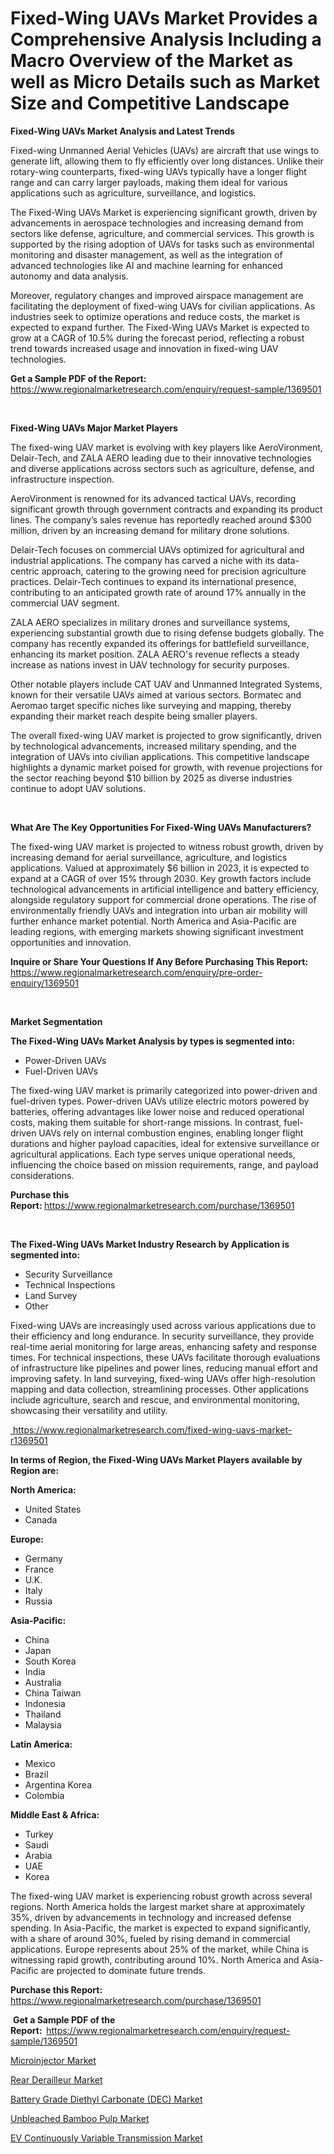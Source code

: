 <p><h1>Fixed-Wing UAVs Market Provides a Comprehensive Analysis Including a Macro Overview of the Market as well as Micro Details such as Market Size and Competitive Landscape</h1></p><p><strong>Fixed-Wing UAVs Market Analysis and Latest Trends</strong></p>
<p><p>Fixed-wing Unmanned Aerial Vehicles (UAVs) are aircraft that use wings to generate lift, allowing them to fly efficiently over long distances. Unlike their rotary-wing counterparts, fixed-wing UAVs typically have a longer flight range and can carry larger payloads, making them ideal for various applications such as agriculture, surveillance, and logistics.</p><p>The Fixed-Wing UAVs Market is experiencing significant growth, driven by advancements in aerospace technologies and increasing demand from sectors like defense, agriculture, and commercial services. This growth is supported by the rising adoption of UAVs for tasks such as environmental monitoring and disaster management, as well as the integration of advanced technologies like AI and machine learning for enhanced autonomy and data analysis.</p><p>Moreover, regulatory changes and improved airspace management are facilitating the deployment of fixed-wing UAVs for civilian applications. As industries seek to optimize operations and reduce costs, the market is expected to expand further. The Fixed-Wing UAVs Market is expected to grow at a CAGR of 10.5% during the forecast period, reflecting a robust trend towards increased usage and innovation in fixed-wing UAV technologies.</p></p>
<p><strong>Get a Sample PDF of the Report:&nbsp;</strong> <a href="https://www.regionalmarketresearch.com/enquiry/request-sample/1369501">https://www.regionalmarketresearch.com/enquiry/request-sample/1369501</a></p>
<p>&nbsp;</p>
<p><strong>Fixed-Wing UAVs Major Market Players</strong></p>
<p><p>The fixed-wing UAV market is evolving with key players like AeroVironment, Delair-Tech, and ZALA AERO leading due to their innovative technologies and diverse applications across sectors such as agriculture, defense, and infrastructure inspection.</p><p>AeroVironment is renowned for its advanced tactical UAVs, recording significant growth through government contracts and expanding its product lines. The company’s sales revenue has reportedly reached around $300 million, driven by an increasing demand for military drone solutions.</p><p>Delair-Tech focuses on commercial UAVs optimized for agricultural and industrial applications. The company has carved a niche with its data-centric approach, catering to the growing need for precision agriculture practices. Delair-Tech continues to expand its international presence, contributing to an anticipated growth rate of around 17% annually in the commercial UAV segment.</p><p>ZALA AERO specializes in military drones and surveillance systems, experiencing substantial growth due to rising defense budgets globally. The company has recently expanded its offerings for battlefield surveillance, enhancing its market position. ZALA AERO's revenue reflects a steady increase as nations invest in UAV technology for security purposes.</p><p>Other notable players include CAT UAV and Unmanned Integrated Systems, known for their versatile UAVs aimed at various sectors. Bormatec and Aeromao target specific niches like surveying and mapping, thereby expanding their market reach despite being smaller players.</p><p>The overall fixed-wing UAV market is projected to grow significantly, driven by technological advancements, increased military spending, and the integration of UAVs into civilian applications. This competitive landscape highlights a dynamic market poised for growth, with revenue projections for the sector reaching beyond $10 billion by 2025 as diverse industries continue to adopt UAV solutions.</p></p>
<p>&nbsp;</p>
<p><strong>What Are The Key Opportunities For Fixed-Wing UAVs Manufacturers?</strong></p>
<p><p>The fixed-wing UAV market is projected to witness robust growth, driven by increasing demand for aerial surveillance, agriculture, and logistics applications. Valued at approximately $6 billion in 2023, it is expected to expand at a CAGR of over 15% through 2030. Key growth factors include technological advancements in artificial intelligence and battery efficiency, alongside regulatory support for commercial drone operations. The rise of environmentally friendly UAVs and integration into urban air mobility will further enhance market potential. North America and Asia-Pacific are leading regions, with emerging markets showing significant investment opportunities and innovation.</p></p>
<p><strong>Inquire or Share Your Questions If Any Before Purchasing This Report:</strong> <a href="https://www.regionalmarketresearch.com/enquiry/pre-order-enquiry/1369501">https://www.regionalmarketresearch.com/enquiry/pre-order-enquiry/1369501</a></p>
<p>&nbsp;</p>
<p><strong>Market Segmentation</strong></p>
<p><strong>The Fixed-Wing UAVs Market Analysis by types is segmented into:</strong></p>
<p><ul><li>Power-Driven UAVs</li><li>Fuel-Driven UAVs</li></ul></p>
<p><p>The fixed-wing UAV market is primarily categorized into power-driven and fuel-driven types. Power-driven UAVs utilize electric motors powered by batteries, offering advantages like lower noise and reduced operational costs, making them suitable for short-range missions. In contrast, fuel-driven UAVs rely on internal combustion engines, enabling longer flight durations and higher payload capacities, ideal for extensive surveillance or agricultural applications. Each type serves unique operational needs, influencing the choice based on mission requirements, range, and payload considerations.</p></p>
<p><strong>Purchase this Report:&nbsp;</strong><a href="https://www.regionalmarketresearch.com/purchase/1369501">https://www.regionalmarketresearch.com/purchase/1369501</a></p>
<p>&nbsp;</p>
<p><strong>The Fixed-Wing UAVs Market Industry Research by Application is segmented into:</strong></p>
<p><ul><li>Security Surveillance</li><li>Technical Inspections</li><li>Land Survey</li><li>Other</li></ul></p>
<p><p>Fixed-wing UAVs are increasingly used across various applications due to their efficiency and long endurance. In security surveillance, they provide real-time aerial monitoring for large areas, enhancing safety and response times. For technical inspections, these UAVs facilitate thorough evaluations of infrastructure like pipelines and power lines, reducing manual effort and improving safety. In land surveying, fixed-wing UAVs offer high-resolution mapping and data collection, streamlining processes. Other applications include agriculture, search and rescue, and environmental monitoring, showcasing their versatility and utility.</p></p>
<p><a href="https://www.regionalmarketresearch.com/fixed-wing-uavs-market-r1369501">&nbsp;https://www.regionalmarketresearch.com/fixed-wing-uavs-market-r1369501</a></p>
<p><strong>In terms of Region, the Fixed-Wing UAVs Market Players available by Region are:</strong></p>
<p>
    <p> <strong> North America: </strong>
        <ul>
            <li>United States</li>
            <li>Canada</li>
        </ul>
        </p> 
    <p> <strong> Europe: </strong>
        <ul>
            <li>Germany</li>
            <li>France</li>
            <li>U.K.</li>
            <li>Italy</li>
            <li>Russia</li>
        </ul>
        </p> 
    <p> <strong> Asia-Pacific: </strong>
        <ul>
            <li>China</li>
            <li>Japan</li>
            <li>South Korea</li>
            <li>India</li>
            <li>Australia</li>
            <li>China Taiwan</li>
            <li>Indonesia</li>
            <li>Thailand</li>
            <li>Malaysia</li>
        </ul>
        </p> 
    <p> <strong> Latin America: </strong>
        <ul>
            <li>Mexico</li>
            <li>Brazil</li>
            <li>Argentina Korea</li>
            <li>Colombia</li>
        </ul>
        </p> 
    <p> <strong> Middle East & Africa: </strong>
        <ul>
            <li>Turkey</li>
            <li>Saudi</li>
            <li>Arabia</li>
            <li>UAE</li>
            <li>Korea</li>
        </ul>
    </p>
    </p>
<p><p>The fixed-wing UAV market is experiencing robust growth across several regions. North America holds the largest market share at approximately 35%, driven by advancements in technology and increased defense spending. In Asia-Pacific, the market is expected to expand significantly, with a share of around 30%, fueled by rising demand in commercial applications. Europe represents about 25% of the market, while China is witnessing rapid growth, contributing around 10%. North America and Asia-Pacific are projected to dominate future trends.</p></p>
<p><strong>Purchase this Report: </strong><a href="https://www.regionalmarketresearch.com/purchase/1369501">https://www.regionalmarketresearch.com/purchase/1369501</a></p>
<p>&nbsp;<strong>Get a Sample PDF of the Report:&nbsp;&nbsp;</strong><a href="https://www.regionalmarketresearch.com/enquiry/request-sample/1369501">https://www.regionalmarketresearch.com/enquiry/request-sample/1369501</a></p>
<p><strong></strong></p>
<p><p><a href="https://www.linkedin.com/pulse/what-influencing-future-microinjector-market-insights-growth-n4xdc">Microinjector Market</a></p><p><a href="https://medium.com/@emmetthoffman65/rear-derailleur-market-a-global-and-regional-analysis-focus-on-region-country-level-analysis-b61bcb52afc2">Rear Derailleur Market</a></p><p><a href="https://issuu.com/reportprime-2/docs/battery-grade-diethyl-carbonate-dec_0b2458624f234d">Battery Grade Diethyl Carbonate (DEC) Market</a></p><p><a href="https://issuu.com/reportprime-2/docs/unbleached-bamboo-pulp-market-size-_8285ce31f38e9f">Unbleached Bamboo Pulp Market</a></p><p><a href="https://medium.com/@emmetthoffman65/the-role-of-ev-continuously-variable-transmission-market-applications-oem-aftermarket-and-market-2c8bed621a42?postPublishedType=repub">EV Continuously Variable Transmission Market</a></p></p>